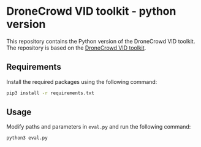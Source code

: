 # DroneCrowd VID toolkit - python version

This repository contains the Python version of the DroneCrowd VID toolkit. The repository is based on the [DroneCrowd VID toolkit](https://github.com/VisDrone/DroneCrowd/tree/master/STNNet/DroneCrowd-VID-toolkit).


## Requirements

Install the required packages using the following command:

```bash
pip3 install -r requirements.txt
```

## Usage

Modify paths and parameters in `eval.py` and run the following command:

```bash
python3 eval.py
```


